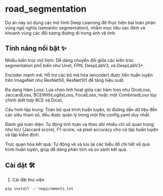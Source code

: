 # road_segmentation
Dự án này sử dụng các mô hình Deep Learning để thực hiện bài toán phân vùng ngữ nghĩa (semantic segmentation), nhằm mục tiêu xác định và khoanh vùng các đối tượng đường đi trong ảnh vệ tinh.
## Tính năng nổi bật ✨
Nhiều kiến trúc mô hình: Dễ dàng chuyển đổi giữa các kiến trúc segmentation phổ biến như Unet, FPN, DeepLabV3, và DeepLabV3+.

Encoder mạnh mẽ: Hỗ trợ các bộ mã hóa (encoder) được tiền huấn luyện trên ImageNet như ResNet50, ResNet101 để tăng hiệu suất.

Đa dạng Hàm Loss: Lựa chọn linh hoạt giữa các hàm loss như DiceLoss, JaccardLoss, BCEWithLogitsLoss, FocalLoss, hoặc một CombinedLoss tùy chỉnh (kết hợp BCE và Dice).

Cấu hình tập trung: Toàn bộ quá trình huấn luyện, từ đường dẫn dữ liệu đến các siêu tham số, đều được quản lý trong một file config.yaml duy nhất.

Đánh giá toàn diện: Tự động tính toán và theo dõi nhiều chỉ số quan trọng như IoU (Jaccard score), F1-score, và pixel accuracy cho cả tập huấn luyện và tập kiểm định.

Trực quan hóa kết quả: Tự động vẽ và lưu lại các biểu đồ chi tiết về quá trình huấn luyện, giúp dễ dàng phân tích và so sánh kết quả.
## Cài đặt 🛠️
1. Cài đặt thư viện
```bash
pip install -r requirements.txt
